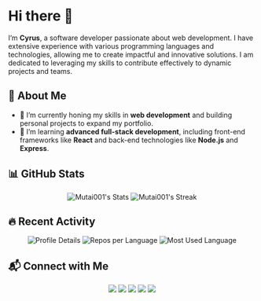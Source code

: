 # Hi there 👋

I’m **Cyrus**, a software developer passionate about web development. I have extensive experience with various programming languages and technologies, allowing me to create impactful and innovative solutions. I am dedicated to leveraging my skills to contribute effectively to dynamic projects and teams.

## 🚀 About Me
- 🔭 I’m currently honing my skills in **web development** and building personal projects to expand my portfolio.
- 🌱 I’m learning **advanced full-stack development**, including front-end frameworks like **React** and back-end technologies like **Node.js** and **Express**.

## 📊 GitHub Stats
<p align="center">
  <img src="https://github-readme-stats.vercel.app/api?username=Mutai001&theme=tokyonight&show_icons=true&hide_border=true&count_private=true" alt="Mutai001's Stats" />
  <img src="https://github-readme-streak-stats.herokuapp.com/?user=Mutai001&theme=tokyonight&hide_border=true" alt="Mutai001's Streak" />
</p>

## 🔥 Recent Activity
<p align="center">
  <img src="https://github-profile-summary-cards.vercel.app/api/cards/profile-details?username=Mutai001&theme=tokyonight" alt="Profile Details"/>
  <img src="https://github-profile-summary-cards.vercel.app/api/cards/repos-per-language?username=Mutai001&theme=tokyonight" alt="Repos per Language"/>
  <img src="https://github-profile-summary-cards.vercel.app/api/cards/most-commit-language?username=Mutai001&theme=tokyonight" alt="Most Used Language"/>
</p>

## 📬 Connect with Me
<p align="center">
  <a href="https://wa.me/254707071440?text=Hello%2C%20Cyrus%20are%20you%20available%20for%20a%20talk%20now%3F"><img src="https://img.shields.io/badge/WhatsApp-25D366?style=for-the-badge&logo=whatsapp&logoColor=white" /></a>
  <a href="https://www.linkedin.com/in/cyrus-omusee-b38382258/"><img src="https://img.shields.io/badge/LinkedIn-0077B5?style=for-the-badge&logo=linkedin&logoColor=white" /></a>
  <a href="https://www.facebook.com/profile.php?id=100089002852823"><img src="https://img.shields.io/badge/Facebook-1877F2?style=for-the-badge&logo=facebook&logoColor=white" /></a>
  <a href="https://twitter.com/AlltecMuta32069"><img src="https://img.shields.io/badge/Twitter-1DA1F2?style=for-the-badge&logo=twitter&logoColor=white" /></a>
  <a href="https://github.com/Mutai001"><img src="https://img.shields.io/badge/GitHub-181717?style=for-the-badge&logo=github&logoColor=white" /></a>
</p>


